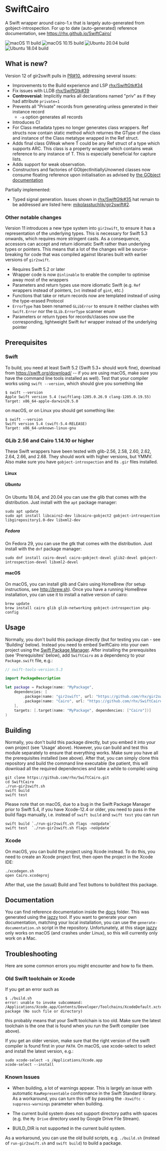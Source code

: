 # SwiftCairo
A Swift wrapper around cairo-1.x that is largely auto-generated from gobject-introspection.
For up to date (auto-generated) reference documentation, see https://rhx.github.io/SwiftCairo/

![macOS 11 build](https://github.com/rhx/SwiftCairo/workflows/macOS%2011/badge.svg)
![macOS 10.15 build](https://github.com/rhx/SwiftCairo/workflows/macOS%2010.15/badge.svg)
![Ubuntu 20.04 build](https://github.com/rhx/SwiftCairo/workflows/Ubuntu%2020.04/badge.svg)
![Ubuntu 18.04 build](https://github.com/rhx/SwiftCairo/workflows/Ubuntu%2018.04/badge.svg)

## What is new?

Version 12 of gir2swift pulls in [PR#10](https://github.com/rhx/gir2swift/pull/10), addressing several issues:

- Improvements to the Build experience and LSP [rhx/SwiftGtk#34](https://github.com/rhx/SwiftGtk/issues/34)
- Fix issues with LLDB [rhx/SwiftGtk#39](https://github.com/rhx/SwiftGtk/issues/39)
- **Controversial:** Implicitly marks all declarations named "priv" as if they had attribute `private=1`
- Prevents all "Private" records from generating unless generated in their instance record
  - `-a` option generates all records
- Introduces CI
- For Class metadata types no longer generates class wrappers. Ref structs now contain static method which returnes the GType of the class and instance of the Class metatype wrapped in the Ref struct.
- Adds final class GWeak<T> where T could be any Ref struct of a type which supports ARC. This class is a property wrapper which contains weak reference to any instance of T. This is especially beneficial for capture lists.
- Adds support for weak observation.
- Constructors and factories of GObjectInitiallyUnowned classes now consume floating reference upon initialisation as advised by [the GObject documentation](https://developer.gnome.org/gobject/stable/gobject-The-Base-Object-Type.html)

Partially implemented:
- Typed signal generation. Issues shown in [rhx/SwiftGtk#35](https://github.com/rhx/SwiftGtk/issues/35) hat remain to be addressed are listed here: [mikolasstuchlik/gir2swift#2](https://github.com/mikolasstuchlik/gir2swift/pull/2).

### Other notable changes

Version 11 introduces a new type system into `gir2swift`,
to ensure it has a representation of the underlying types.
This is necessary for Swift 5.3 onwards, which requires more stringent casts.
As a consequence, accessors can accept and return idiomatic Swift rather than
underlying types or pointers.
This means that a lot of the changes will be source-breaking for code that
was compiled against libraries built with earlier versions of `gir2swift`.

 * Requires Swift 5.2 or later
 * Wrapper code is now `@inlinable` to enable the compiler to optimise away most of the wrappers
 * Parameters and return types use more idiomatic Swift (e.g. `Ref` wrappers instead of pointers, `Int` instead of `gint`, etc.)
 * Functions that take or return records now are templated instead of using the type-erased Protocol
 * `ErrorType` has been renamed `GLibError` to ensure it neither clashes with `Swift.Error` nor the `GLib.ErrorType`  scanner enum
 * Parameters or return types for records/classes now use the corresponding, lightweight Swift `Ref` wrapper instead of the underlying pointer


## Prerequisites

### Swift

To build, you need at least Swift 5.2 (Swift 5.3+ should work fine), download from https://swift.org/download/ -- if you are using macOS, make sure you have the command line tools installed as well).  Test that your compiler works using `swift --version`, which should give you something like

	$ swift --version
	Apple Swift version 5.4 (swiftlang-1205.0.26.9 clang-1205.0.19.55)
    Target: x86_64-apple-darwin20.5.0

on macOS, or on Linux you should get something like:

	$ swift --version
	Swift version 5.4 (swift-5.4-RELEASE)
	Target: x86_64-unknown-linux-gnu

### GLib 2.56 and Cairo 1.14.10 or higher

These Swift wrappers have been tested with glib-2.56, 2.58, 2.60, 2.62, 2.64, 2.66, and 2.68.  They should work with higher versions, but YMMV.  Also make sure you have `gobject-introspection` and its `.gir` files installed.

#### Linux

##### Ubuntu

On Ubuntu 18.04, and 20.04 you can use the glib that comes with the distribution.  Just install with the `apt` package manager:

	sudo apt update
	sudo apt install libcairo2-dev libcairo-gobject2 gobject-introspection libgirepository1.0-dev libxml2-dev

##### Fedora

On Fedora 29, you can use the gtk that comes with the distribution.  Just install with the `dnf` package manager:

	sudo dnf install cairo-devel cairo-gobject-devel glib2-devel gobject-introspection-devel libxml2-devel

#### macOS

On macOS, you can install glib and Cairo using HomeBrew (for setup instructions, see http://brew.sh).  Once you have a running HomeBrew installation, you can use it to install a native version of cairo:

	brew update
	brew install cairo glib glib-networking gobject-introspection pkg-config


## Usage

Normally, you don't build this package directly (but for testing you can - see 'Building' below). Instead you need to embed SwiftCairo into your own project using the [Swift Package Manager](https://swift.org/package-manager/).  After installing the prerequisites (see 'Prerequisites' below), add `SwiftCairo` as a dependency to your `Package.swift` file, e.g.:

```Swift
// swift-tools-version:5.3

import PackageDescription

let package = Package(name: "MyPackage",
    dependencies: [
        .package(name: "gir2swift", url: "https://github.com/rhx/gir2swift.git", .branch("main")),
        .package(name: "Cairo", url: "https://github.com/rhx/SwiftCairo.git", .branch("main")),
    ],
    targets: [.target(name: "MyPackage", dependencies: ["Cairo"])]
)
```

## Building

Normally, you don't build this package directly, but you embed it into your own project (see 'Usage' above).  However, you can build and test this module separately to ensure that everything works.  Make sure you have all the prerequisites installed (see above).  After that, you can simply clone this repository and build the command line executable (be patient, this will download all the required dependencies and take a while to compile) using

	git clone https://github.com/rhx/SwiftCairo.git
	cd SwiftCairo
    ./run-gir2swift.sh
    swift build
    swift test

Please note that on macOS, due to a bug in the Swift Package Manager prior to Swift 5.4,
if you have Xcode-12.4 or older, you need to pass in the build flags manually,
i.e. instead of `swift build` and `swift test` you can run

    swift build `./run-gir2swift.sh flags -noUpdate`
    swift test  `./run-gir2swift.sh flags -noUpdate`

### Xcode

On macOS, you can build the project using Xcode instead.  To do this, you need to create an Xcode project first, then open the project in the Xcode IDE:

	./xcodegen.sh
	open Cairo.xcodeproj

After that, use the (usual) Build and Test buttons to build/test this package.



## Documentation
You can find reference documentation inside the [docs](https://rhx.github.io/SwiftCairo/) folder.
This was generated using the [jazzy](https://github.com/realm/jazzy) tool.
If you want to generate your own documentation, matching your local installation,
you can use the `generate-documentation.sh` script in the repository.
Unfortunately, at this stage [jazzy](https://github.com/realm/jazzy) only works on macOS (and crashes under Linux), so this will currently only work on a Mac.



## Troubleshooting
Here are some common errors you might encounter and how to fix them.

### Old Swift toolchain or Xcode
If you get an error such as

	$ ./build.sh 
	error: unable to invoke subcommand: /Applications/Xcode.app/Contents/Developer/Toolchains/XcodeDefault.xctoolchain/usr/bin/swift-package (No such file or directory)
	
this probably means that your Swift toolchain is too old.  Make sure the latest toolchain is the one that is found when you run the Swift compiler (see above).

  If you get an older version, make sure that the right version of the swift compiler is found first in your `PATH`.  On macOS, use xcode-select to select and install the latest version, e.g.:

	sudo xcode-select -s /Applications/Xcode.app
	xcode-select --install

### Known Issues

 * When building, a lot of warnings appear.  This is largely an issue with automatic `RawRepresentable` conformance in the Swift Standard library.  As a workaround, you can turn this off by passing the `-Xswiftc -suppress-warnings` parameter when building.
 
 * The current build system does not support directory paths with spaces (e.g. the `My Drive` directory used by Google Drive File Stream).
 * BUILD_DIR is not supported in the current build system.
 
As a workaround, you can use the old build scripts, e.g. `./build.sh` (instead of `run-gir2swift.sh` and `swift build`) to build a package.
